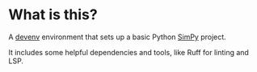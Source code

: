 # What is this?

A [devenv](https://devenv.sh/) environment that sets up a basic Python [SimPy](https://simpy.readthedocs.io/en/latest/)
project. 

It includes some helpful dependencies and tools, like Ruff for linting and LSP.
